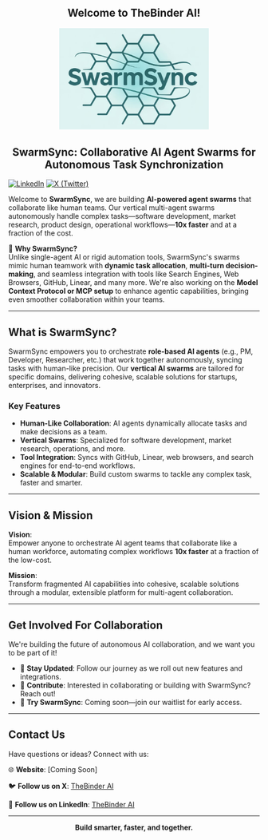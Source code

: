 <h2 align="center">Welcome to TheBinder AI!</h2>  

<p align="center">
  <img src="swarmsync.png" alt="SwarmSync Logo" width="300"/>
</p>

<h2 align="center">SwarmSync: Collaborative AI Agent Swarms for Autonomous Task Synchronization</h2>

[![LinkedIn](https://img.shields.io/badge/LinkedIn-thebinder-5B5BD6?logo=linkedin&logoColor=white)](https://www.linkedin.com/company/thebinder/)
[![X (Twitter)](https://img.shields.io/twitter/follow/TheBinderAI)](https://x.com/TheBinderAI)

Welcome to **SwarmSync**, we are building **AI-powered agent swarms** that collaborate like human teams. Our vertical multi-agent swarms autonomously handle complex tasks—software development, market research, product design, operational workflows—**10x faster** and at a fraction of the cost.

🌟 **Why SwarmSync?**  
Unlike single-agent AI or rigid automation tools, SwarmSync's swarms mimic human teamwork with **dynamic task allocation**, **multi-turn decision-making**, and seamless integration with tools like Search Engines, Web Browsers, GitHub, Linear, and many more. We're also working on the **Model Context Protocol or MCP setup** to enhance agentic capabilities, bringing even smoother collaboration within your teams.

---

## What is SwarmSync?

SwarmSync empowers you to orchestrate **role-based AI agents** (e.g., PM, Developer, Researcher, etc.) that work together autonomously, syncing tasks with human-like precision. Our **vertical AI swarms** are tailored for specific domains, delivering cohesive, scalable solutions for startups, enterprises, and innovators.

### Key Features
- **Human-Like Collaboration**: AI agents dynamically allocate tasks and make decisions as a team.
- **Vertical Swarms**: Specialized for software development, market research, operations, and more.
- **Tool Integration**: Syncs with GitHub, Linear, web browsers, and search engines for end-to-end workflows.
- **Scalable & Modular**: Build custom swarms to tackle any complex task, faster and smarter.

---

## Vision & Mission

**Vision**:  
Empower anyone to orchestrate AI agent teams that collaborate like a human workforce, automating complex workflows **10x faster** at a fraction of the low-cost.

**Mission**:  
Transform fragmented AI capabilities into cohesive, scalable solutions through a modular, extensible platform for multi-agent collaboration.

---

## Get Involved For Collaboration

We're building the future of autonomous AI collaboration, and we want you to be part of it!  
- 📢 **Stay Updated**: Follow our journey as we roll out new features and integrations.  
- 🤝 **Contribute**: Interested in collaborating or building with SwarmSync? Reach out!  
- 🚀 **Try SwarmSync**: Coming soon—join our waitlist for early access.

---

## Contact Us

Have questions or ideas? Connect with us:  

🌐 **Website**: [Coming Soon]  

🐦 **Follow us on X**: [TheBinder AI](https://x.com/TheBinderAI)

🔗 **Follow us on LinkedIn**: [TheBinder AI](https://www.linkedin.com/company/thebinder/)

---

<p align="center">
  <strong>Build smarter, faster, and together.</strong>
</p>
